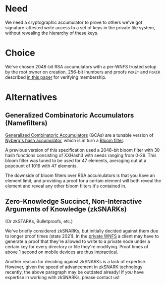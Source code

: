 # Need

We need a cryptographic accumulator to prove to others we've got signature-attested write access to a set of keys in the private file system, without revealing the hierarchy of these keys.

# Choice

We've chosen 2048-bit RSA accumulators with a per-WNFS trusted setup by the root owner on creation, 256-bit inumbers and proofs `PoKE*` and `PoKCR` described [in this paper][IOP Batching Boneh] for verifying membership.

# Alternatives

## Generalized Combinatoric Accumulators (Namefilters)

[Generalized Combinatoric Accumulators][GCAs] (GCAs) are a tunable version of [Nyberg's hash accumulator][Nyberg Accumulators], which is in turn a [Bloom filter][Wikipedia Bloom Filters].

A previous version of this specification used a 2048-bit bloom filter with 30 hash functions consisting of XXHash3 with seeds ranging from 0-29. This bloom filter was tuned to be used for 47 elements, averaging out at a popcount of 1019 with 47 elements.

The downside of bloom filters over RSA accumulators is that you have an element limit, and providing a proof for a certain element will both reveal the element and reveal any other bloom filters it's contained in.

## Zero-Knowledge Succinct, Non-Interactive Arguments of Knowledge (zkSNARKs)

(Or zkSTARKs, Bulletproofs, etc.)

We've briefly considered zkSNARKs, but initially decided against them due to longer proof times (state 2021). In the [private WNFS][Private WNFS] a client may have to generate a proof that they're allowed to write to a private node under a certain key for every directory or file they're modifying. Proof times of above 1 second on mobile devices are thus impractical.

Another reason for deciding against zkSNARKs is a lack of expertise. However, given the speed of advancement in zkSNARK technology recently, the above paragraph may be outdated already! If *you* have expertise in working with zkSNARKs, please contact us!

[IOP Batching Boneh]: https://eprint.iacr.org/2018/1188.pdf
[GCAs]: https://www.jstage.jst.go.jp/article/transinf/E91.D/5/E91.D_5_1489/_pdf/-char/en
[Nyberg Accumulators]: https://link.springer.com/content/pdf/10.1007%2F3-540-60865-6_45.pdf
[Wikipedia Bloom Filters]: https://en.wikipedia.org/wiki/Bloom_filter
[Private WNFS]: /spec/private-wnfs.md
